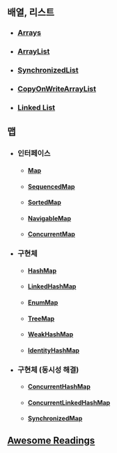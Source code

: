 ## 배열, 리스트
- ### [Arrays](./Arrays.md)
- ### [ArrayList](./ArrayList.md)
- ### [SynchronizedList](./SynchronizedList.md)
- ### [CopyOnWriteArrayList](./CopyOnWriteArrayList.md)
- ### [Linked List](./LinkedList.md)

## 맵
- ### 인터페이스
  - #### [Map](Map.md)
  - #### [SequencedMap](Map.md#sequencedmap)
  - #### [SortedMap](Map.md#sortedmap)
  - #### [NavigableMap](Map.md#navigablemap)
  - #### [ConcurrentMap](Map.md#concurrentmap)
- ### 구현체
  - #### [HashMap](./HashMap.md)
  - #### [LinkedHashMap]()
  - #### [EnumMap]()
  - #### [TreeMap]()
  - #### [WeakHashMap]()
  - #### [IdentityHashMap]()
- ### 구현체 (동시성 해결)
  - #### [ConcurrentHashMap]()
  - #### [ConcurrentLinkedHashMap]()
  - #### [SynchronizedMap](Map.md#synchronizedmap)

## [Awesome Readings](https://github.com/deepak-malik/Data-Structures-In-Java/blob/master/src/com/deepak/data/structures/Arrays/Arrays_Introduction.md)

